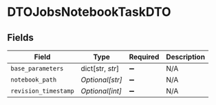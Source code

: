 # DTOJobsNotebookTaskDTO


## Fields

| Field                | Type                 | Required             | Description          |
| -------------------- | -------------------- | -------------------- | -------------------- |
| `base_parameters`    | dict[str, *str*]     | :heavy_minus_sign:   | N/A                  |
| `notebook_path`      | *Optional[str]*      | :heavy_minus_sign:   | N/A                  |
| `revision_timestamp` | *Optional[int]*      | :heavy_minus_sign:   | N/A                  |